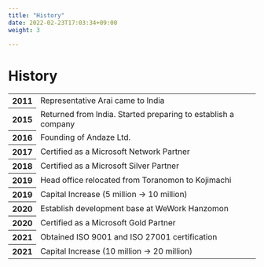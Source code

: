 ```yaml
---
title: "History"
date: 2022-02-23T17:03:34+09:00
weight: 3
 
---
```


<h1 class="mb-14">History</h1>

<table>

<tbody>

<tr class="flex p-8 border-0 bg-gray-50">
<th class="w-1/3 font-bold">2011</th>
<td class="w-2/3 p-0">Representative Arai came to India</td>
</tr>

<tr class="flex p-8 border-0">
<th class="w-1/3 font-bold">2015</th>
<td class="w-2/3 p-0">Returned from India. Started preparing to establish a company</td>
</tr>

<tr class="flex p-8 border-0 bg-gray-50">
<th class="w-1/3 font-bold">2016</th>
<td class="w-2/3 p-0">Founding of Andaze Ltd.</td>
</tr>

<tr class="flex p-8 border-0">
<th class="w-1/3 font-bold">2017</th>
<td class="w-2/3 p-0">Certified as a Microsoft Network Partner</td>
</tr>

<tr class="flex p-8 border-0 bg-gray-50">
<th class="w-1/3 font-bold">2018</th>
<td class="w-2/3 p-0">Certified as a Microsoft Silver Partner</td>
</tr>

<tr class="flex p-8 border-0">
<th class="w-1/3 font-bold">2019</th>
<td class="w-2/3 p-0">Head office relocated from Toranomon to Kojimachi</td>
</tr>

<tr class="flex p-8 border-0 bg-gray-50">
<th class="w-1/3 font-bold">2019</th>
<td class="w-2/3 p-0">Capital Increase (5 million → 10 million)</td>
</tr>

<tr class="flex p-8 border-0">
<th class="w-1/3 font-bold">2020</th>
<td class="w-2/3 p-0">Establish development base at WeWork Hanzomon</td>
</tr>

<tr class="flex p-8 border-0 bg-gray-50">
<th class="w-1/3 font-bold">2020</th>
<td class="w-2/3 p-0">Certified as a Microsoft Gold Partner
</td>
</tr>

<tr class="flex p-8 border-0">
<th class="w-1/3 font-bold">2021</th>
<td class="w-2/3 p-0">Obtained ISO 9001 and ISO 27001 certification</td>
</tr>

<tr class="flex p-8 border-0 bg-gray-50">
<th class="w-1/3 font-bold">2021</th>
<td class="w-2/3 p-0">Capital Increase (10 million → 20 million)</td>
</tr>

</tbody>

</table>